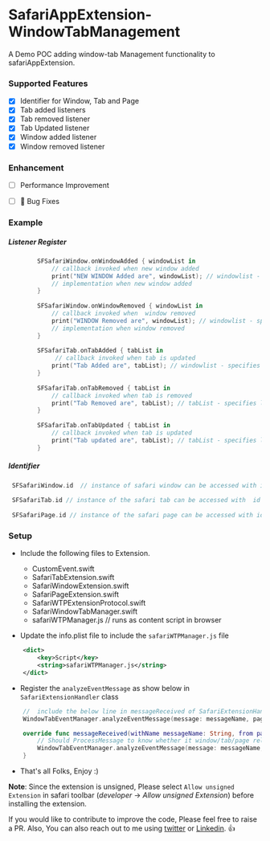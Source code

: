 # SafariAppExtension-WindowTabManagement
A Demo POC adding window-tab Management functionality to safariAppExtension. 


### Supported Features
+ [X] Identifier for Window, Tab and Page
+ [x] Tab added listeners
+ [x] Tab removed listener
+ [x] Tab Updated listener  
+ [x] Window added listener
+ [x] Window removed listener

### Enhancement 
+ [ ] Performance Improvement
+ [ ] :bug: Bug Fixes


### Example

##### Listener Register

```swift
        SFSafariWindow.onWindowAdded { windowList in
            // callback invoked when new window added
            print("NEW WINDOW Added are", windowList); // windowlist - specifies list of newly window added window
            // implementation when new window added 
        }
      
        SFSafariWindow.onWindowRemoved { windowList in
            // callback invoked when  window removed
            print("WINDOW Removed are", windowList); // windowlist - specifies list of  window removed
            // implementation when window removed
        }
        
        SFSafariTab.onTabAdded { tabList in
             // callback invoked when tab is updated
            print("Tab Added are", tabList); // windowlist - specifies list of  window added
        }
        
        SFSafariTab.onTabRemoved { tabList in
            // callback invoked when tab is removed
            print("Tab Removed are", tabList); // tabList - specifies list of  tab removed
        }
        
        SFSafariTab.onTabUpdated { tabList in
            // callback invoked when tab is updated
            print("Tab updated are", tabList); // tabList - specifies list of  tab updated
        }
```

##### Identifier

```swift
 SFSafariWindow.id  // instance of safari window can be accessed with id
 
 SFSafariTab.id // instance of the safari tab can be accessed with  id
 
 SFSafariPage.id // instance of the safari page can be accessed with id

```

### Setup

+ Include the following files to Extension.
  + CustomEvent.swift
  + SafariTabExtension.swift		
  + SafariWindowExtension.swift		
  + SafariPageExtension.swift		
  + SafariWTPExtensionProtocol.swift	
  + SafariWindowTabManager.swift
  + safariWTPManager.js // runs as content script in browser
  
+ Update the info.plist file to include the `safariWTPManager.js` file
```xml
    <dict>
        <key>Script</key>
        <string>safariWTPManager.js</string>
    </dict>
```
+ Register the `analyzeEventMessage` as show below in `SafariExtensionHandler` class
```swift
    //  include the below line in messageReceived of SafariExtensionHandler
    WindowTabEventManager.analyzeEventMessage(message: messageName, page: page)
```

```swift    
    override func messageReceived(withName messageName: String, from page: SFSafariPage, userInfo: [String : Any]?) { 
        // Should ProcessMessage to know whether it window/tab/page related Event
        WindowTabEventManager.analyzeEventMessage(message: messageName, page: page)
    }
```
+ That's all Folks, Enjoy :)


**Note**: Since the extension is unsigned, Please select `Allow unsigned Extension` in safari toolbar (*developer* -> *Allow unsigned Extension*) before installing the extension.


If you would like to contribute to improve the code, Please feel free to raise a PR. Also, You can also reach out to me using [twitter](https://twitter.com/prasanaworld) or [Linkedin](https://www.linkedin.com/in/prasanakannan/). 👍
